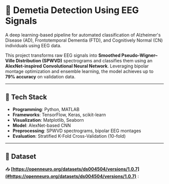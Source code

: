 # 🧠 Demetia Detection Using EEG Signals

A deep learning-based pipeline for automated classification of Alzheimer's Disease (AD), Frontotemporal Dementia (FTD), and Cognitively Normal (CN) individuals using EEG data.

This project transforms raw EEG signals into **Smoothed Pseudo-Wigner–Ville Distribution (SPWVD)** spectrograms and classifies them using an **AlexNet-inspired Convolutional Neural Network**. Leveraging bipolar montage optimization and ensemble learning, the model achieves up to **79% accuracy** on validation data.

---

## 🧰 Tech Stack

- **Programming**: Python, MATLAB
- **Frameworks**: TensorFlow, Keras, scikit-learn
- **Visualization**: Matplotlib, Seaborn
- **Model**: AlexNet-based CNN
- **Preprocessing**: SPWVD spectrograms, bipolar EEG montages
- **Evaluation**: Stratified K-Fold Cross-Validation (10-fold)

---

## 📂 Dataset

📥 **[https://openneuro.org/datasets/ds004504/versions/1.0.7](#https://openneuro.org/datasets/ds004504/versions/1.0.7)**  : 
